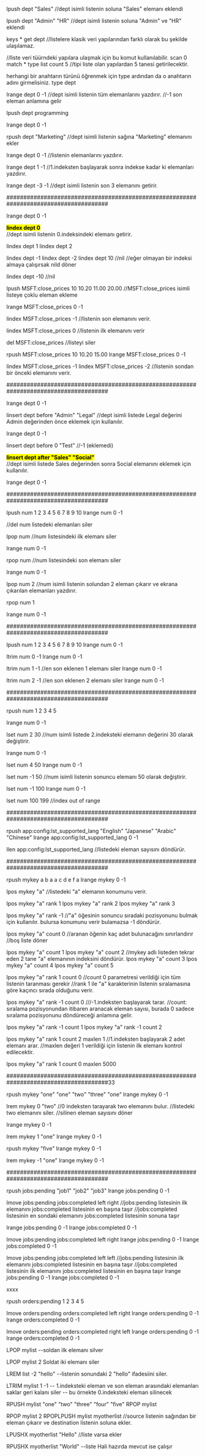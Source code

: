 lpush dept "Sales"
//dept isimli listenin soluna "Sales" elemanı eklendi

lpush dept "Admin" "HR"
//dept isimli listenin soluna "Admin" ve "HR" eklendi

keys *
get dept
//listelere klasik veri yapılarından farklı olarak bu şekilde ulaşılamaz.

//liste veri tüürndeki yapılara ulaşmak için bu komut kullanılabilir.
scan 0 match * type list count 5
//tipi liste olan yapılardan 5 tanesi getirilecektir.


herhangi bir anahtarın türünü öğrenmek için type ardından da o anahtarın adını girmelisiniz.
type dept



lrange dept 0 -1
//dept isimli listenin tüm elemanlarını yazdırır.
//-1 son eleman anlamına gelir

lpush dept programming

lrange dept 0 -1

rpush dept "Marketing"
//dept isimli listenin sağına "Marketing" elemanını ekler

lrange dept 0 -1
//listenin elemanlarını yazdırır.

lrange dept 1 -1
//1.indeksten başlayarak sonra indekse kadar ki elemanları yazdırır.

lrange dept -3 -1
//dept isimli listenin son 3 elemanını getirir.


######################################################################################

lrange dept 0 -1

<b><mark>lindex dept 0</mark></b><br>
//dept isimli listenin 0.indeksindeki elemanı getirir.

lindex dept 1
lindex dept 2

lindex dept -1
lindex dept -2
lindex dept 10
//nil
//eğer olmayan bir indeksi almaya çalışırsak nild döner

lindex dept -10
//nil

lpush MSFT:close_prices 10 10.20 11.00 20.00
//MSFT:close_prices isimli listeye çoklu eleman ekleme


lrange MSFT:close_prices 0 -1

lindex MSFT:close_prices -1
//listenin son elemanını verir.

lindex MSFT:close_prices 0
//listenin ilk elemanını verir

del MSFT:close_prices
//listeyi siler

rpush MSFT:close_prices 10 10.20 15.00
lrange MSFT:close_prices 0 -1


lindex MSFT:close_prices -1
lindex MSFT:close_prices -2
//listenin sondan bir önceki elemanını verir.


######################################################################################

lrange dept 0 -1

linsert dept before "Admin" "Legal"
//dept isimli listede Legal değerini Admin değerinden önce eklemek için kullanılır.

lrange dept 0 -1

linsert dept before 0 "Test"
//-1 (eklemedi)


<b><mark>linsert dept after "Sales" "Social"</mark></b><br>
//dept isimli listede Sales değerinden sonra Social elemanını eklemek için kullanılır.

lrange dept 0 -1


######################################################################################

lpush num 1 2 3 4 5 6 7 8 9 10
lrange num 0 -1

//del num listedeki elemanları siler

lpop num
//num listesindeki ilk elemanı siler

lrange num 0 -1

rpop num
//num listesindeki son elemanı siler

lrange num 0 -1

lpop num 2
//num isimli listenin solundan 2 eleman çıkarır ve ekrana çıkarılan elemanları yazdırır.

rpop num 1

lrange num 0 -1


######################################################################################

lpush num 1 2 3 4 5 6 7 8 9 10
lrange num 0 -1

ltrim num 0 -1
lrange num 0 -1

ltrim num 1 -1
//en son eklenen 1 elemanı siler
lrange num 0 -1

ltrim num 2 -1
//en son eklenen 2 elemanı siler
lrange num 0 -1

######################################################################################

rpush num 1 2 3 4 5

lrange num 0 -1

lset num 2 30
//num isimli listede 2.indeksteki elemanın değerini 30 olarak değiştirir.

lrange num 0 -1

lset num 4 50
lrange num 0 -1

lset num -1 50
//num isimli listenin sonuncu elemanı 50 olarak değiştirir.

lset num -1 100
lrange num 0 -1


lset num 100 199
//index out of range


######################################################################################


rpush app:config:lst_supported_lang "English" "Japanese" "Arabic" "Chinese"
lrange app:config:lst_supported_lang 0 -1

llen app:config:lst_supported_lang
//listedeki eleman sayısını döndürür.



######################################################################################


rpush mykey a b a a c d e f a
lrange mykey 0 -1

lpos mykey "a"
//listedeki "a" elemanın konumunu verir.

lpos mykey "a" rank 1
lpos mykey "a" rank 2
lpos mykey "a" rank 3

lpos mykey "a" rank -1
//"a" öğesinin sonuncu sıradaki pozisyonunu bulmak için kullanılır. bulursa konumunu verir bulamazsa -1 döndürür.

lpos mykey "a" count 0
//aranan öğenin kaç adet bulunacağını sınırlandırır
//boş liste döner

lpos mykey "a" count 1
lpos mykey "a" count 2
//mykey adlı listeden tekrar eden 2 tane "a" elemanının indeksini döndürür.
lpos mykey "a" count 3
lpos mykey "a" count 4
lpos mykey "a" count 5

lpos mykey "a" rank 1 count 0
//count 0 parametresi verildiği için tüm listenin taranması gerekir
//rank 1 ile "a" karakterinin listenin sıralamasına göre kaçıncı sırada olduğunu verir.

lpos mykey "a" rank -1 count 0
///-1.indeksten başlayarak tarar.
//count: sıralama pozisyonundan itibaren aranacak eleman sayısı, burada 0 sadece sıralama pozisyonunu döndüreceği anlamına gelir.

lpos mykey "a" rank -1 count 1
lpos mykey "a" rank -1 count 2

lpos mykey "a" rank 1 count 2 maxlen 1
//1.indeksten başlayarak 2 adet elemanı arar.
//maxlen değeri 1 verildiği için listenin ilk elemanı kontrol edilecektir.

lpos mykey "a" rank 1 count 0 maxlen 5000

######################################################################################33

rpush mykey "one" "one" "two" "three" "one"
lrange mykey 0 -1

lrem mykey 0 "two"
//0 indeksten tarayarak two elemanını bulur.
//listedeki two elemanını siler.
//silinen eleman sayısını döner

lrange mykey 0 -1

lrem mykey 1 "one"
lrange mykey 0 -1

rpush mykey "five"
lrange mykey 0 -1

lrem mykey -1 "one"
lrange mykey 0 -1

######################################################################################

rpush jobs:pending "job1" "job2" "job3"
lrange jobs:pending 0 -1

lmove jobs:pending jobs:completed left right
//jobs:pending listesinin ilk elemanını jobs:completed listesinin en başına taşır
//jobs:completed listesinin en sondaki elemanını jobs:completed listesinin sonuna taşır

lrange jobs:pending 0 -1
lrange jobs:completed 0 -1
 
lmove jobs:pending jobs:completed left right
lrange jobs:pending 0 -1
lrange jobs:completed 0 -1

lmove jobs:pending jobs:completed left left
//jobs:pending listesinin ilk elemanını jobs:completed listesinin en başına taşır
//jobs:completed listesinin ilk elemanını jobs:completed listesinin en başına taşır
lrange jobs:pending 0 -1
lrange jobs:completed 0 -1

xxxx

rpush orders:pending 1 2 3 4 5

lmove orders:pending orders:completed left right
lrange orders:pending 0 -1
lrange orders:completed 0 -1

lmove orders:pending orders:completed right left
lrange orders:pending 0 -1
lrange orders:completed 0 -1


LPOP mylist
--soldan ilk elemanı silver

LPOP mylist 2
Soldat iki elemanı siler



LREM list -2 "hello"
--listenin sonundaki 2 "hello" ifadesiini siler.

LTRIM mylist 1 -1
-- 1.indeksteki eleman ve son eleman arasındaki elemanları saklar geri kalanı siler
-- bu örnekte 0.indeksteki eleman silinecek

RPUSH mylist "one" "two" "three" "four" "five"
RPOP mylist

RPOP mylist 2
RPOPLPUSH mylist myotherlist
//source listenin sağından bir eleman çıkarır ve destination listenin soluna ekler.


LPUSHX myotherlist "Hello"
//liste varsa ekler

RPUSHX myotherlist "World"
--liste Hali hazırda mevcut ise çalışır


















